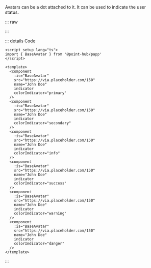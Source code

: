 Avatars can be a dot attached to it. It can be used to indicate the user status.

::: raw

<AvatarIndicator />

:::

::: details Code

```vue:line-numbers {10,11,17,18,24,25,31,32,38,39,45,46}
<script setup lang="ts">
import { BaseAvatar } from '@point-hub/papp'
</script>

<template>
  <component
    :is="BaseAvatar"
    src="https://via.placeholder.com/150"
    name="John Doe"
    indicator
    colorIndicator="primary"
  />
  <component
    :is="BaseAvatar"
    src="https://via.placeholder.com/150"
    name="John Doe"
    indicator
    colorIndicator="secondary"
  />
  <component
    :is="BaseAvatar"
    src="https://via.placeholder.com/150"
    name="John Doe"
    indicator
    colorIndicator="info"
  />
  <component
    :is="BaseAvatar"
    src="https://via.placeholder.com/150"
    name="John Doe"
    indicator
    colorIndicator="success"
  />
  <component
    :is="BaseAvatar"
    src="https://via.placeholder.com/150"
    name="John Doe"
    indicator
    colorIndicator="warning"
  />
  <component
    :is="BaseAvatar"
    src="https://via.placeholder.com/150"
    name="John Doe"
    indicator
    colorIndicator="danger"
  />
</template>
```

:::
